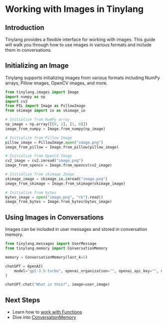 # Working with Images in Tinylang

## Introduction

Tinylang provides a flexible interface for working with images. This guide will walk you through how to use images in various formats and include them in conversations.


## Initializing an Image

Tinylang supports initializing images from various formats including NumPy arrays, Pillow images, OpenCV images, and more.

```python
from tinylang.images import Image
import numpy as np
import cv2
from PIL import Image as PillowImage
from skimage import io as skimage_io

# Initialize from NumPy array
np_image = np.array([[0, 1], [1, 0]])
image_from_numpy = Image.from_numpy(np_image)

# Initialize from Pillow Image
pillow_image = PillowImage.open("image.png")
image_from_pillow = Image.from_pillow(pillow_image)

# Initialize from OpenCV Image
cv2_image = cv2.imread("image.png")
image_from_opencv = Image.from_opencv(cv2_image)

# Initialize from skimage Image
skimage_image = skimage_io.imread("image.png")
image_from_skimage = Image.from_skimage(skimage_image)

# Initialize from bytes
bytes_image = open("image.png", "rb").read()
image_from_bytes = Image.from_bytes(bytes_image)
```

## Using Images in Conversations

Images can be included in user messages and stored in conversation memory.

```python
from tinylang.messages import UserMessage
from tinylang.memory import ConversationMemory

memory = ConversationMemory(last_k=5)

chatGPT = OpenAI(
    model="gpt-3.5-turbo", openai_organization="", openai_api_key="", memory=memory
)

chatGPT.chat("What is this?", image=user_image)
```

## Next Steps

- Learn how to [work with Functions](functions.md)
- Dive into [ConversationMemory](conversation_memory.md)
